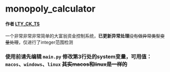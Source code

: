 # monopoly_calculator
#### 作者 [LTY_CK_TS](https://github.com/sahuidhsu) 
一个非常非常非常简单的大富翁资金控制系统，**已更新异常处理**~~没有做异常类型变量处理~~，仅进行了integer范围检测
### 使用前请先编辑 `main.py` 修改第3行处的system变量，可用值：`macos`、`windows`、`linux` ~~其实macos和linux是一样的~~